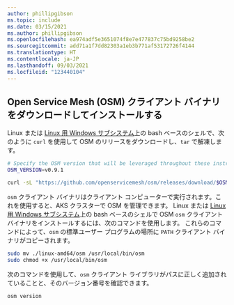 ```yaml
---
author: phillipgibson
ms.topic: include
ms.date: 03/15/2021
ms.author: phillipgibson
ms.openlocfilehash: ea974adf5e3651074f8e7e477837c75bd9258be2
ms.sourcegitcommit: add71a1f7dd82303a1eb3b771af53172726f4144
ms.translationtype: HT
ms.contentlocale: ja-JP
ms.lasthandoff: 09/03/2021
ms.locfileid: "123440104"
---
```

## <a name="download-and-install-the-open-service-mesh-osm-client-binary"></a>Open Service Mesh (OSM) クライアント バイナリをダウンロードしてインストールする

Linux または [Linux 用 Windows サブシステム][install-wsl]上の bash ベースのシェルで、次のように `curl` を使用して OSM のリリースをダウンロードし、`tar` で解凍します。

```bash
# Specify the OSM version that will be leveraged throughout these instructions
OSM_VERSION=v0.9.1

curl -sL "https://github.com/openservicemesh/osm/releases/download/$OSM_VERSION/osm-$OSM_VERSION-linux-amd64.tar.gz" | tar -vxzf -
```

`osm` クライアント バイナリはクライアント コンピューターで実行されます。これを使用すると、AKS クラスターで OSM を管理できます。 Linux または [Linux 用 Windows サブシステム][install-wsl]上の bash ベースのシェルで OSM `osm` クライアント バイナリをインストールするには、次のコマンドを使用します。 これらのコマンドによって、`osm` の標準ユーザー プログラムの場所に `PATH` クライアント バイナリがコピーされます。

```bash
sudo mv ./linux-amd64/osm /usr/local/bin/osm
sudo chmod +x /usr/local/bin/osm
```

次のコマンドを使用して、`osm` クライアント ライブラリがパスに正しく追加されていることと、そのバージョン番号を確認できます。

```
osm version
```

<!-- LINKS - external -->

[install-wsl]: /windows/wsl/install-win10
